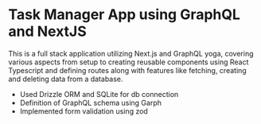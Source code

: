 
# Task Manager App using GraphQL and NextJS

This is a full stack application utilizing Next.js and GraphQL yoga, covering various aspects from setup to creating reusable components using React Typescript and defining routes along with features like fetching, creating and deleting data from a database.

- Used Drizzle ORM and SQLite for db connection
- Definition of GraphQL schema using Garph
- Implemented form validation using zod
